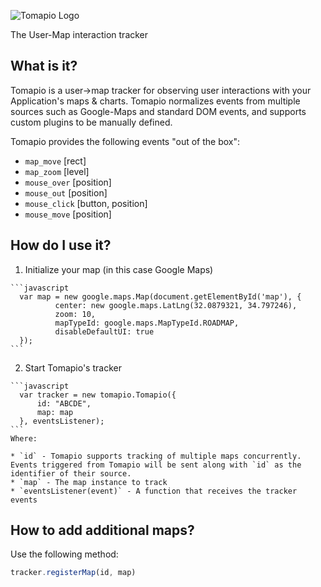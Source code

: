 ![Tomapio Logo](http://tomap.io/wp-content/themes/html5blank-stable/img/tomapio_gray_transparent.png)

The User-Map interaction tracker

## What is it?

Tomapio is a user->map tracker for observing user interactions with your Application's maps & charts. Tomapio normalizes events from multiple sources such as Google-Maps and standard DOM events, and supports custom plugins to be manually defined.

Tomapio provides the following events "out of the box":

  * `map_move` [rect]
  * `map_zoom` [level]
  * `mouse_over` [position]
  * `mouse_out` [position]
  * `mouse_click` [button, position]
  * `mouse_move` [position]

## How do I use it?

  1. Initialize your map (in this case Google Maps)

    ```javascript
      var map = new google.maps.Map(document.getElementById('map'), {
              center: new google.maps.LatLng(32.0879321, 34.797246),
              zoom: 10,
              mapTypeId: google.maps.MapTypeId.ROADMAP,
              disableDefaultUI: true
      });
    ```
  2. Start Tomapio's tracker
    
    ```javascript
      var tracker = new tomapio.Tomapio({
          id: "ABCDE",
          map: map
      }, eventsListener);
    ```
    Where:
    
    * `id` - Tomapio supports tracking of multiple maps concurrently. Events triggered from Tomapio will be sent along with `id` as the identifier of their source.
    * `map` - The map instance to track    
    * `eventsListener(event)` - A function that receives the tracker events
    
 ## How to add additional maps?
 
 Use the following method:
 
 ```javascript
 tracker.registerMap(id, map)
 ```
